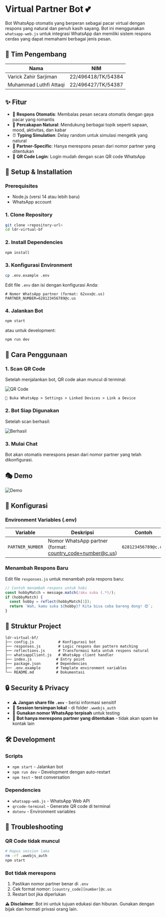 # Virtual Partner Bot 💕

Bot WhatsApp otomatis yang berperan sebagai pacar virtual dengan respons yang natural dan penuh kasih sayang. Bot ini menggunakan `whatsapp-web.js` untuk integrasi WhatsApp dan memiliki sistem respons cerdas yang dapat memahami berbagai jenis pesan.

## 👥 Tim Pengembang

| Nama | NIM |
|------|-----|
| Varick Zahir Sarjiman | 22/496418/TK/54384 |
| Muhammad Luthfi Attaqi | 22/496427/TK/54387 |

## ✨ Fitur

- 🤖 **Respons Otomatis**: Membalas pesan secara otomatis dengan gaya pacar yang romantis
- 💬 **Percakapan Natural**: Mendukung berbagai topik seperti sapaan, mood, aktivitas, dan kabar
- ⏰ **Typing Simulation**: Delay random untuk simulasi mengetik yang natural
- 🎯 **Partner-Specific**: Hanya merespons pesan dari nomor partner yang ditentukan
- 📱 **QR Code Login**: Login mudah dengan scan QR code WhatsApp

## 🚀 Setup & Installation

### Prerequisites

- Node.js (versi 14 atau lebih baru)
- WhatsApp account

### 1. Clone Repository

```bash
git clone <repository-url>
cd ldr-virtual-bf
```

### 2. Install Dependencies

```bash
npm install
```

### 3. Konfigurasi Environment

```bash
cp .env.example .env
```

Edit file `.env` dan isi dengan konfigurasi Anda:

```env
# Nomor WhatsApp partner (format: 62xxx@c.us)
PARTNER_NUMBER=628123456789@c.us
```

### 4. Jalankan Bot

```bash
npm start
```

atau untuk development:

```bash
npm run dev
```

## 📱 Cara Penggunaan

### 1. Scan QR Code
Setelah menjalankan bot, QR code akan muncul di terminal:

![QR Code](./assets/qr.jpg)
```
📱 Buka WhatsApp > Settings > Linked Devices > Link a Device
```

### 2. Bot Siap Digunakan
Setelah scan berhasil:

![Berhasil](./assets/siap.jpg)

### 3. Mulai Chat
Bot akan otomatis merespons pesan dari nomor partner yang telah dikonfigurasi.

## 🎭 Demo

![Demo](./assets/demo.jpg)

## 🔧 Konfigurasi

### Environment Variables (.env)

| Variable | Deskripsi | Contoh |
|----------|-----------|--------|
| `PARTNER_NUMBER` | Nomor WhatsApp partner (format: country_code+number@c.us) | `628123456789@c.us` |

### Menambah Respons Baru

Edit file `responses.js` untuk menambah pola respons baru:

```javascript
// Contoh menambah respons untuk hobi
const hobbyMatch = message.match(/aku suka (.*)/);
if (hobbyMatch) {
  const hobby = reflect(hobbyMatch[1]);
  return `Wah, kamu suka ${hobby}? Kita bisa coba bareng dong! 😍`;
}
```

## 📂 Struktur Project

```
ldr-virtual-bf/
├── config.js           # Konfigurasi bot
├── responses.js        # Logic respons dan pattern matching
├── reflections.js      # Transformasi kata untuk respons natural
├── whatsappClient.js   # WhatsApp client handler
├── index.js           # Entry point
├── package.json       # Dependencies
├── .env.example       # Template environment variables
└── README.md          # Dokumentasi
```

## 🔒 Security & Privacy

- ⚠️ **Jangan share file `.env`** - berisi informasi sensitif
- 🔐 **Session tersimpan lokal** - di folder `.wwebjs_auth`
- 📱 **Gunakan nomor WhatsApp terpisah** untuk testing
- 🚫 **Bot hanya merespons partner yang ditentukan** - tidak akan spam ke kontak lain

## 🛠️ Development

### Scripts

- `npm start` - Jalankan bot
- `npm run dev` - Development dengan auto-restart
- `npm test` - test conversation

### Dependencies

- `whatsapp-web.js` - WhatsApp Web API
- `qrcode-terminal` - Generate QR code di terminal
- `dotenv` - Environment variables

## 🐛 Troubleshooting

### QR Code tidak muncul
```bash
# Hapus session lama
rm -rf .wwebjs_auth
npm start
```

### Bot tidak merespons
1. Pastikan nomor partner benar di `.env`
2. Cek format nomor: `[country_code][number]@c.us`
3. Restart bot jika diperlukan

**⚠️ Disclaimer**: Bot ini untuk tujuan edukasi dan hiburan. Gunakan dengan bijak dan hormati privasi orang lain.
